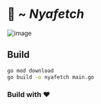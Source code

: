 # 💖 ~ *Nyafetch*

![image](https://gachi.gay/_iRiX)

## Build
```sh
go mod download
go build -o nyafetch main.go
```

### Build with ❤️
